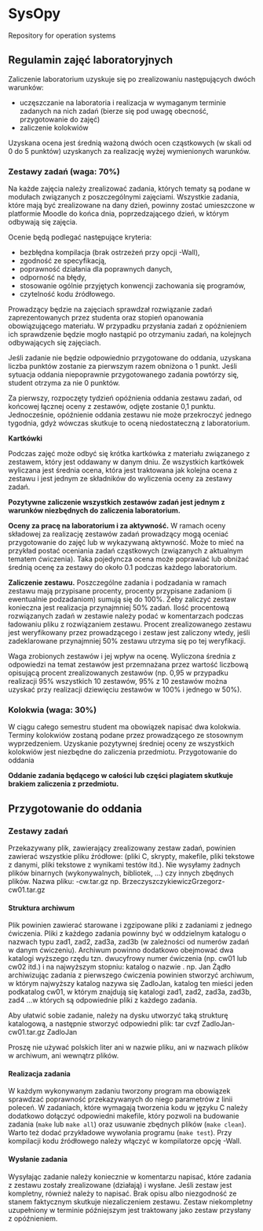 # SysOpy
Repository for operation systems

## Regulamin zajęć laboratoryjnych

Zaliczenie laboratorium uzyskuje się po zrealizowaniu następujących dwóch warunków:

- uczęszczanie na laboratoria i realizacja w wymaganym terminie zadanych na nich zadań (bierze się pod uwagę obecność, przygotowanie do zajęć)
- zaliczenie kolokwiów

Uzyskana ocena jest średnią ważoną dwóch ocen cząstkowych (w skali od 0 do 5 punktów) uzyskanych za realizację wyżej wymienionych warunków.

### Zestawy zadań (waga: 70%)

Na każde zajęcia należy zrealizować zadania, których tematy są podane w modułach związanych z poszczególnymi zajęciami. Wszystkie zadania, które mają być zrealizowane na dany dzień, powinny zostać umieszczone w platformie Moodle do końca dnia, poprzedzającego dzień, w którym odbywają się zajęcia.

Ocenie będą podlegać następujące kryteria:

- bezbłędna kompilacja (brak ostrzeżeń przy opcji -Wall),
- zgodność ze specyfikacją,
- poprawność działania dla poprawnych danych,
- odporność na błędy,
- stosowanie ogólnie przyjętych konwencji zachowania się programów,
- czytelność kodu źródłowego.

Prowadzący będzie na zajęciach sprawdzał rozwiązanie zadań zaprezentowanych przez studenta oraz stopień opanowania obowiązującego materiału. W przypadku przysłania zadań z opóźnieniem ich sprawdzenie będzie mogło nastąpić po otrzymaniu zadań, na kolejnych odbywających się zajęciach.

Jeśli zadanie nie będzie odpowiednio przygotowane do oddania, uzyskana liczba punktów zostanie za pierwszym razem obniżona o 1 punkt. Jeśli sytuacja oddania niepoprawnie przygotowanego zadania powtórzy się, student otrzyma za nie 0 punktów.

Za pierwszy, rozpoczęty tydzień opóźnienia oddania zestawu zadań, od końcowej łącznej oceny z zestawów, odjęte zostanie 0,1 punktu. Jednocześnie, opóźnienie oddania zestawu nie może przekroczyć jednego tygodnia, gdyż wówczas skutkuje to oceną niedostateczną z laboratorium.

**Kartkówki**

Podczas zajęć może odbyć się krótka kartkówka z materiału związanego z zestawem, który jest oddawany w danym dniu.  Ze wszystkich kartkówek wyliczana jest średnia ocena, która jest traktowana jak kolejna ocena z zestawu i jest jednym ze składników do wyliczenia oceny za zestawy zadań.

**Pozytywne zaliczenie wszystkich zestawów zadań jest jednym z warunków niezbędnych do zaliczenia laboratorium.**

**Oceny za pracę na laboratorium i za aktywność.** W ramach oceny składowej za realizację zestawów zadań prowadzący mogą oceniać przygotowanie do zajęć lub w wykazywaną aktywność. Może to mieć na przykład postać oceniania zadań cząstkowych (związanych z aktualnym tematem ćwiczenia). Taka pojedyncza ocena może poprawiać lub obniżać średnią ocenę za zestawy  do około 0.1 podczas każdego laboratorium.

**Zaliczenie zestawu.**  Poszczególne zadania i podzadania w ramach zestawu mają przypisane procenty, procenty przypisane zadaniom (i ewentualnie podzadaniom) sumują się do 100%. Żeby zaliczyć zestaw konieczna jest realizacja przynajmniej 50% zadań.  Ilość procentową rozwiązanych zadań w zestawie należy podać w komentarzach podczas ładowaniu pliku z rozwiązaniem zestawu.  Procent zrealizowanego zestawu jest weryfikowany przez prowadzącego i zestaw jest zaliczony wtedy, jeśli zadeklarowane przynajmniej 50% zestawu utrzyma się po tej weryfikacji.

Waga zrobionych zestawów i jej wpływ na ocenę. Wyliczona średnia z odpowiedzi na temat zestawów jest przemnażana przez wartość liczbową opisującą procent zrealizowanych zestawów (np. 0,95 w przypadku realizacji 95% wszystkich 10 zestawów, 95% z 10 zestawów można uzyskać przy realizacji dziewięciu zestawów w 100% i jednego w 50%).

### Kolokwia (waga: 30%)

W ciągu całego semestru student ma obowiązek napisać dwa kolokwia. Terminy kolokwiów zostaną podane przez prowadzącego ze stosownym wyprzedzeniem. Uzyskanie pozytywnej średniej oceny ze wszystkich kolokwiów jest niezbędne do zaliczenia przedmiotu.
Przygotowanie do oddania

**Oddanie zadania będącego w całości lub części plagiatem skutkuje brakiem zaliczenia z przedmiotu.**

## Przygotowanie do oddania

### Zestawy zadań
Przekazywany plik, zawierający zrealizowany zestaw zadań, powinien zawierać wszystkie pliku źródłowe: (pliki C, skrypty, makefile, pliki tekstowe z danymi, pliki tekstowe z wynikami testów itd.). Nie wysyłamy żadnych plików binarnych (wykonywalnych, bibliotek, ...) czy innych zbędnych plików.
Nazwa pliku: <Nazwisko-i-Imie>-cw<dwucyfrowy-numer-cwiczenia>.tar.gz
np. BrzeczyszczykiewiczGrzegorz-cw01.tar.gz

#### Struktura archiwum

Plik powinien zawierać starowane i zgzipowane pliki z zadaniami z jednego ćwiczenia. Pliki z każdego zadania powinny być w oddzielnym katalogu o nazwach typu zad1, zad2, zad3a, zad3b (w zależności od numerów zadań w danym ćwiczeniu). Archiwum powinno dodatkowo obejmować dwa katalogi wyższego rzędu tzn. dwucyfrowy numer ćwiczenia (np. cw01 lub cw02 itd.) i na najwyższym stopniu: katalog o nazwie <NazwiskoImie>.
np. Jan Żądło archiwizując zadania z pierwszego ćwiczenia powinien stworzyć archiwum, w którym najwyższy katalog nazywa się ZadloJan, katalog ten mieści jeden podkatalog cw01, w którym znajdują się katalogi zad1, zad2, zad3a, zad3b, zad4 ...w których są odpowiednie pliki z każdego zadania.

Aby ułatwić sobie zadanie, należy na dysku utworzyć taką strukturę katalogową, a następnie stworzyć odpowiedni plik:
tar cvzf ZadloJan-cw01.tar.gz ZadloJan

Proszę nie używać polskich liter ani w nazwie pliku, ani w nazwach plików w archiwum, ani wewnątrz plików.

#### Realizacja zadania

W każdym wykonywanym zadaniu tworzony program ma obowiązek sprawdzać poprawność przekazywanych do niego parametrów z linii poleceń.
W zadaniach, które wymagają tworzenia kodu w języku C należy dodatkowo dołączyć odpowiedni makefile, który pozwoli na budowanie zadania (`make` lub `make all`) oraz usuwanie zbędnych plików (`make clean`). Warto też dodać przykładowe wywołania programu (`make test`).
Przy kompilacji kodu źródłowego należy włączyć w kompilatorze opcję -Wall.

#### Wysłanie zadania

Wysyłając zadanie należy koniecznie w komentarzu napisać, które zadania z zestawu zostały zrealizowane (działają) i wysłane. Jeśli zestaw jest kompletny, również należy to napisać. Brak opisu albo niezgodność ze stanem faktycznym skutkuje niezaliczeniem zestawu.
Zestaw niekompletny uzupełniony w terminie późniejszym jest traktowany jako zestaw przysłany z opóźnieniem.